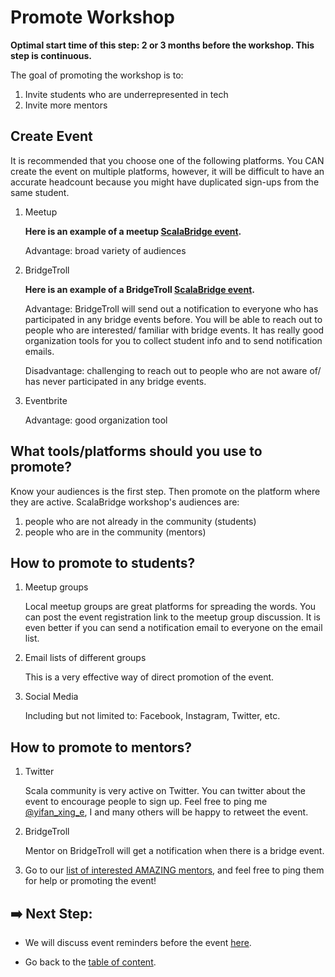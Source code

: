 # Promote Workshop

**Optimal start time of this step: 2 or 3 months before the workshop. This step is continuous.**


The goal of promoting the workshop is to:
1. Invite students who are underrepresented in tech
2. Invite more mentors


## Create Event
It is recommended that you choose one of the following platforms. You CAN create the event on multiple platforms, however, it will be difficult to have an accurate headcount because you might have duplicated sign-ups from the same student.

1. Meetup
   
   **Here is an example of a meetup [ScalaBridge event](https://www.meetup.com/ScalaBridge-Boston/events/251183790/).**

   Advantage: broad variety of audiences


2. BridgeTroll
   
   **Here is an example of a BridgeTroll [ScalaBridge event](https://bridgetroll.org/events/438).**

   Advantage: BridgeTroll will send out a notification to everyone who has participated in any bridge events before. You will be able to reach out to people who are interested/ familiar with bridge events.
   It has really good organization tools for you to collect student info and to send notification emails.

   Disadvantage: challenging to reach out to people who are not aware of/ has never participated in any bridge events.


3. Eventbrite

   Advantage: good organization tool


## What tools/platforms should you use to promote?
Know your audiences is the first step. Then promote on the platform where they are active.
ScalaBridge workshop's audiences are:
1. people who are not already in the community (students)
2. people who are in the community (mentors)


## How to promote to students?

1. Meetup groups

   Local meetup groups are great platforms for spreading the words. You can post the event registration link to the meetup group discussion. It is even better if you can send a notification email to everyone on the email list.

2. Email lists of different groups

   This is a very effective way of direct promotion of the event.


3. Social Media

   Including but not limited to: Facebook, Instagram, Twitter, etc.


## How to promote to mentors?

1. Twitter

   Scala community is very active on Twitter. You can twitter about the event to encourage people to sign up. Feel free to ping me [@yifan_xing_e](https://twitter.com/yifan_xing_e), I and many others will be happy to retweet the event.


2. BridgeTroll

   Mentor on BridgeTroll will get a notification when there is a bridge event.


3. Go to our [list of interested AMAZING mentors](./invite-mentors.md#interested--mentors), and feel free to ping them for help or promoting the event!


## :arrow_right: Next Step:
- We will discuss event reminders before the event [here](./event-reminders.md).

- Go back to the [table of content](../README.md).